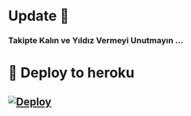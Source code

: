 # Update 💬
### Takipte Kalın ve Yıldız Vermeyi Unutmayın ...


# 🚀 Deploy to heroku
[![Deploy](https://www.herokucdn.com/deploy/button.svg)](https://heroku.com/deploy?template=https://github.com/GoktugResmi/Tagger)
-









